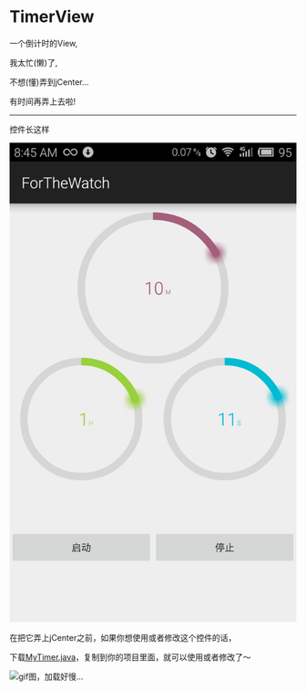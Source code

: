 # TimerView

一个倒计时的View,

我太忙(懒)了,

不想(懂)弄到jCenter...

有时间再弄上去啦!

----

控件长这样

![屏幕截图，下方的button不属于这个控件](/read_me/screen_shot.jpg)



在把它弄上jCenter之前，如果你想使用或者修改这个控件的话，

下载[MyTimer.java](MyTimer.java)，复制到你的项目里面，就可以使用或者修改了～


![gif图，加载好慢...](https://github.com/pheynix/TimerView/blob/master/read_me/screen_record.gif)
